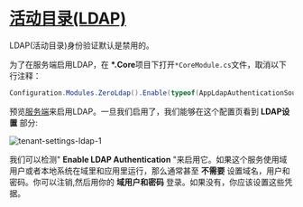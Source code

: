 # [活动目录(LDAP)](https://docs.aspnetzero.com/en/aspnet-core-angular/latest/Features-Angular-Active-Directory)

LDAP(活动目录)身份验证默认是禁用的。

为了在服务端启用LDAP，在 **\*.Core**项目下打开`*CoreModule.cs`文件，取消以下行注释：

```cs
Configuration.Modules.ZeroLdap().Enable(typeof(AppLdapAuthenticationSource));
```

预览[服务端](https://docs.aspnetzero.com/en/aspnet-core-angular/latest/Features-Mvc-Core-Tenant-Active-Directory)来启用LDAP。一旦我们启用了，我们能够在这个配置页看到 **LDAP设置** 部分:

![tenant-settings-ldap-1](/images/aspnetzero/tenant-settings-ldap-1.png)

我们可以检测" **Enable LDAP Authentication** "来启用它。如果这个服务使用域用户或者本地系统在域里和应用里运行，那么通常甚至 **不需要** 设置域名，用户和密码。你可以注销,然后用你的 **域用户和密码** 登录。如果没有，你应该设置这些凭据。

